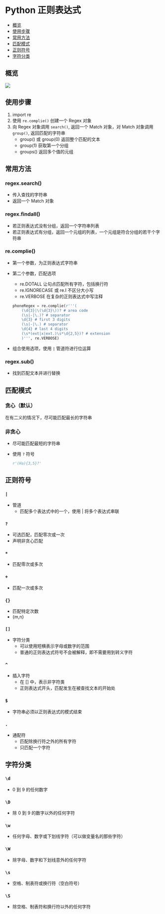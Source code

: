 # Python 正则表达式

- [概览](#概览)
- [使用步骤](#使用步骤)
- [常用方法](#常用方法)
- [匹配模式](#匹配模式)
- [正则符号](#正则符号)
- [字符分类](#字符分类)

## 概览

![](https://ws4.sinaimg.cn/large/006tKfTcgy1fhlumvwqtrj31hu0shwox.jpg)

## 使用步骤

1. import re
2. 使用 `re.complie()` 创建一个 Regex 对象
3. 向 Regex 对象调用 `search()`, 返回一个 Match 对象，对 Match 对象调用 `group()`, 返回匹配的字符串
    - group() 或 group(0) 返回整个匹配的文本
    - group(1) 获取第一个分组
    - groups() 返回多个值的元组

## 常用方法

### regex.search()

- 传入查找的字符串
- 返回一个 Match 对象

### regex.findall()

- 若正则表达式没有分组，返回一个字符串列表
- 若正则表达式有分组，返回一个元组的列表，一个元组是符合分组的若干个字符串

### re.complie()

- 第一个参数，为正则表达式字符串
- 第二个参数，匹配选项
    - re.DOTALL 让句点匹配所有字符，包括换行符
    - re.IGNORECASE 或 re.I 不区分大小写
    - re.VERBOSE 在复杂的正则表达式中写注释

    ```py
    phoneRegex = re.complie(r'''(
        (\d{3}|\(\d{3}\))? # area code
        (\s|-|\.)? # separator
        \d{3} # first 3 digits
        (\s|-|\.) # separator
        \d{4} # last 4 digits
        (\s*(ext|x|ext.)\s*\d{2,5})? # extension
        )''', re.VERBOSE)
    ```
    
- 组合使用选项，使用 `|` 管道符进行位运算

### regex.sub()

- 找到匹配文本并进行替换

## 匹配模式

### 贪心（默认）

在有二义的情况下，尽可能匹配最长的字符串

### 非贪心

- 尽可能匹配最短的字符串
- 使用 `?` 符号

    ```py
    r'(Ha){3,5}?'
    ```

## 正则符号

### `|`

- 管道
	- 匹配多个表达式中的一个，使用 | 将多个表达式串联

### `?`

- 可选匹配，匹配零次或一次
- 声明非贪心匹配

### `*`

- 匹配零次或多次

### `+`

- 匹配一次或多次

### `{}` 

- 匹配特定次数
- {m,n}

### `[]`

- 字符分类
	- 可以使用短横表示字母或数字的范围
	- 普通的正则表达式符号不会被解释，即不需要用到转义字符

### `^`

- 插入字符
	- 在 [] 中，表示非字符类
	- 正则表达式开头，匹配发生在被查找文本的开始处

### `$`

- 字符串必须以正则表达式的模式结束

### `.`

- 通配符
	- 匹配除换行符之外的所有字符
	- 只匹配一个字符

## 字符分类

### `\d`

- 0 到 9 的任何数字

### `\D`

- 除 0 到 9 的数字以外的任何字符

### `\w`

- 任何字母、数字或下划线字符（可以做变量名的那些字符）

### `\W`

- 除字母、数字和下划线意外的任何字符

### `\s`

- 空格、制表符或换行符（空白符号）

### `\S`

- 除空格、制表符和换行符以外的任何字符

